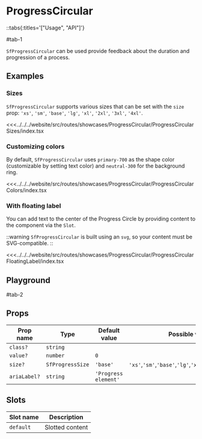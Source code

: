 # ProgressCircular

::tabs{:titles='["Usage", "API"]'}

#tab-1

`SfProgressCircular` can be used provide feedback about the duration and progression of a process.

## Examples

### Sizes

`SfProgressCircular` supports various sizes that can be set with the `size` prop: `'xs'`, `'sm'`, `'base'`, `'lg'`, `'xl'`, `'2xl'`, `'3xl'`, `'4xl'`.

<Showcase showcase-name="ProgressCircular/ProgressCircularSizes" style="min-height:320px">

<<<../../../website/src/routes/showcases/ProgressCircular/ProgressCircularSizes/index.tsx

</Showcase>

### Customizing colors

By default, `SfProgressCircular` uses `primary-700` as the shape color (customizable by setting text color) and `neutral-300` for the background ring.

<!--
You can change these values in your [Tailwind configuration](https://tailwindcss.com/docs/configuration#theme) or override them for a single-element using [`important modifier`](https://tailwindcss.com/docs/configuration#important-modifier).
 -->

<!--
::tip
Learn more about [overriding default styles](/customization/overriding-default-styles) in Storefront UI.
::
 -->

<Showcase showcase-name="ProgressCircular/ProgressCircularColors">

<<<../../../website/src/routes/showcases/ProgressCircular/ProgressCircularColors/index.tsx

</Showcase>

### With floating label

You can add text to the center of the Progress Circle by providing content to the component via the `Slot`.

::warning
`SfProgressCircular` is built using an `svg`, so your content must be SVG-compatible.
::

<Showcase showcase-name="ProgressCircular/ProgressCircularFloatingLabel">

<<<../../../website/src/routes/showcases/ProgressCircular/ProgressCircularFloatingLabel/index.tsx

</Showcase>

<!--
## Accessibility notes

This component sets the `role="progressbar"` to [allow screen readers treat it as an indicator of progress status](https://developer.mozilla.org/en-US/docs/Web/Accessibility/ARIA/Roles/progressbar_role).
 -->

## Playground

<Generate class="playground" />

#tab-2

## Props

| Prop name    | Type             | Default value        | Possible values                                              |
| ------------ | ---------------- | -------------------- | ------------------------------------------------------------ |
| `class?`     | `string`         |                      |                                                              |
| `value?`     | `number`         | `0`                  |                                                              |
| `size?`      | `SfProgressSize` | `'base'`             | `'xs'`,`'sm'`,`'base'`,`'lg'`,`'xl'`,`'2xl'`,`'3xl'`,`'4xl'` |
| `ariaLabel?` | `string`         | `'Progress element'` |

## Slots

| Slot name | Description     |
| --------- | --------------- |
| `default` | Slotted content |
